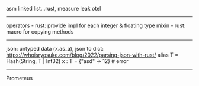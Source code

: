 asm
linked list...rust, measure leak
otel

----
operators - rust: provide impl for each integer & floating type
mixin - rust: macro for copying methods

----
json: untyped data (x.as_a), json to dict:
https://whoisryosuke.com/blog/2022/parsing-json-with-rust/
alias T = Hash(String, T | Int32)
x : T = {"asd" => 12} # error

----
Prometeus
